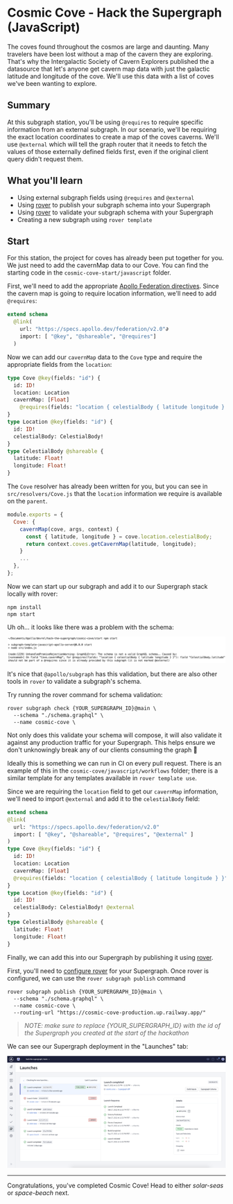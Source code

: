 # Cosmic Cove - Hack the Supergraph (JavaScript)

The coves found throughout the cosmos are large and daunting. Many travelers have been lost without a map of the cavern they are exploring. That's why the Intergalactic Society of Cavern Explorers published the a datasource that let's anyone get cavern map data with just the galactic latitude and longitude of the cove. We'll use this data with a list of coves we've been wanting to explore.

## Summary

At this subgraph station, you'll be using `@requires` to require specific information from an external subgraph. In our scenario, we'll be requiring the exact location coordinates to create a map of the coves caverns. We'll use `@external` which will tell the graph router that it needs to fetch the values of those externally defined fields first, even if the original client query didn't request them.

## What you'll learn

- Using external subgraph fields using `@requires` and `@external`
- Using [rover] to publish your subgraph schema into your Supergraph
- Using [rover] to validate your subgraph schema with your Supergraph
- Creating a new subgraph using `rover template`

## Start

For this station, the project for coves has already been put together for you. We just need to add the cavernMap data to our Cove. You can find the starting code in the `cosmic-cove-start/javascript` folder.

First, we'll need to add the appropriate [Apollo Federation directives]. Since the cavern map is going to require location information, we'll need to add `@requires`:

```graphql
extend schema
  @link(
    url: "https://specs.apollo.dev/federation/v2.0"∂
    import: [ "@key", "@shareable", "@requires"]
  )
```

Now we can add our `cavernMap` data to the `Cove` type and require the appropriate fields from the `location`:

```graphql
type Cove @key(fields: "id") {
  id: ID!
  location: Location
  cavernMap: [Float]
    @requires(fields: "location { celestialBody { latitude longitude } }")
}
type Location @key(fields: "id") {
  id: ID!
  celestialBody: CelestialBody!
}
type CelestialBody @shareable {
  latitude: Float!
  longitude: Float!
}
```

The `Cove` resolver has already been written for you, but you can see in `src/resolvers/Cove.js` that the `location` information we require is available on the `parent`. 

```javascript
module.exports = {
  Cove: {
    cavernMap(cove, args, context) {
      const { latitude, longitude } = cove.location.celestialBody;
      return context.coves.getCavernMap(latitude, longitude);
    }
    ...
  },
};
```

Now we can start up our subgraph and add it to our Supergraph stack locally with rover:

```shell
npm install
npm start
```

Uh oh... it looks like there was a problem with the schema:

![](../../images/cosmic-cove-composition-errors-apollo-server.png)

It's nice that `@apollo/subgraph` has this validation, but there are also other tools in `rover` to validate a subgraph's schema.

Try running the rover command for schema validation:

```shell
rover subgraph check {YOUR_SUPERGRAPH_ID}@main \
  --schema "./schema.graphql" \
  --name cosmic-cove \
```

Not only does this validate your schema will compose, it will also validate it against any production traffic for your Supergraph. This helps ensure we don't unknowingly break any of our clients consuming the graph 🎉

Ideally this is something we can run in CI on every pull request. There is an example of this in the `cosmic-cove/javascript/workflows` folder; there is a similar template for any templates available in `rover template use`.

Since we are requiring the `location` field to get our `cavernMap` information, we'll need to import `@external` and add it to the `celestialBody` field:

```graphql
extend schema
@link(
  url: "https://specs.apollo.dev/federation/v2.0"
  import: [ "@key", "@shareable", "@requires", "@external" ]
)
type Cove @key(fields: "id") {
  id: ID!
  location: Location
  cavernMap: [Float]
  @requires(fields: "location { celestialBody { latitude longitude } }")
}
type Location @key(fields: "id") {
  id: ID!
  celestialBody: CelestialBody! @external
}
type CelestialBody @shareable {
  latitude: Float!
  longitude: Float!
}
```

Finally, we can add this into our Supergraph by publishing it using [rover].

First, you'll need to [configure rover] for your Supergraph. Once rover is configured, we can use the `rover subgraph publish` command

```shell
rover subgraph publish {YOUR_SUPERGRAPH_ID}@main \
  --schema "./schema.graphql" \
  --name cosmic-cove \
  --routing-url "https://cosmic-cove-production.up.railway.app/"
```

> _NOTE: make sure to replace {YOUR_SUPERGRAPH_ID} with the id of the Supergraph you created at the start of the hackathon_

We can see our Supergraph deployment in the "Launches" tab:

![](../../images/cosmic-cove-launches.png)

---

Congratulations, you've completed Cosmic Cove! Head to either _solar-seas_ or _space-beach_ next.

[apollo federation directives]: https://www.apollographql.com/docs/federation/federated-types/federated-directives

[rover]: https://www.apollographql.com/docs/rover/

[configure rover]: https://www.apollographql.com/docs/rover/configuring
